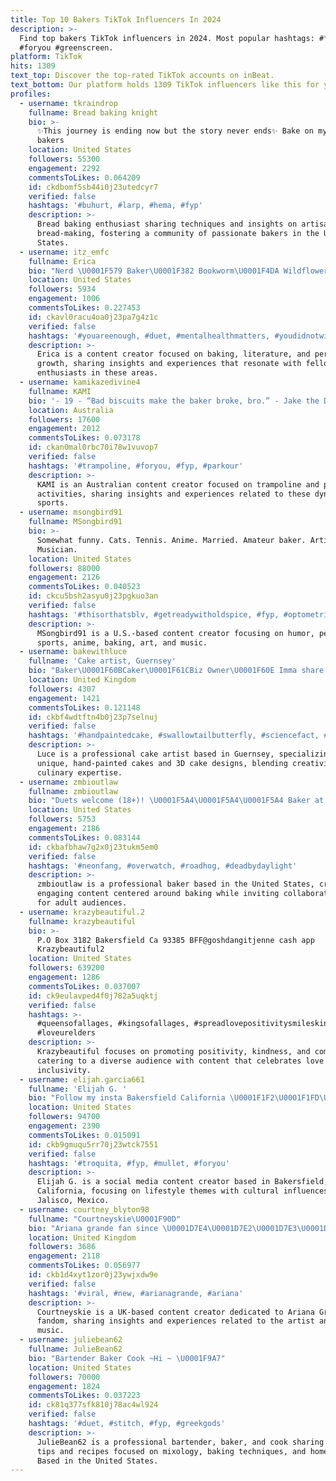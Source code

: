 ```yaml
---
title: Top 10 Bakers TikTok Influencers In 2024
description: >-
  Find top bakers TikTok influencers in 2024. Most popular hashtags: #fyp #duet
  #foryou #greenscreen.
platform: TikTok
hits: 1309
text_top: Discover the top-rated TikTok accounts on inBeat.
text_bottom: Our platform holds 1309 TikTok influencers like this for you to work with.
profiles:
  - username: tkraindrop
    fullname: Bread baking knight
    bio: >-
      ✨This journey is ending now but the story never ends✨ Bake on my fellow
      bakers
    location: United States
    followers: 55300
    engagement: 2292
    commentsToLikes: 0.064209
    id: ckdbomf5sb44i0j23utedcyr7
    verified: false
    hashtags: '#buhurt, #larp, #hema, #fyp'
    description: >-
      Bread baking enthusiast sharing techniques and insights on artisan
      bread-making, fostering a community of passionate bakers in the United
      States.
  - username: itz_emfc
    fullname: Erica
    bio: "Nerd \U0001F579 Baker\U0001F382 Bookworm\U0001F4DA Wildflower\U0001F337 she/her \U0001F3F3️‍\U0001F308"
    location: United States
    followers: 5934
    engagement: 1006
    commentsToLikes: 0.227453
    id: ckavl0racu4oa0j23pa7g4z1c
    verified: false
    hashtags: '#youareenough, #duet, #mentalhealthmatters, #youdidnotwin'
    description: >-
      Erica is a content creator focused on baking, literature, and personal
      growth, sharing insights and experiences that resonate with fellow
      enthusiasts in these areas.
  - username: kamikazedivine4
    fullname: KAMI
    bio: '- 19 - “Bad biscuits make the baker broke, bro.” - Jake the Dog'
    location: Australia
    followers: 17600
    engagement: 2012
    commentsToLikes: 0.073178
    id: ckan0mal0rbc70i78w1vuvop7
    verified: false
    hashtags: '#trampoline, #foryou, #fyp, #parkour'
    description: >-
      KAMI is an Australian content creator focused on trampoline and parkour
      activities, sharing insights and experiences related to these dynamic
      sports.
  - username: msongbird91
    fullname: MSongbird91
    bio: >-
      Somewhat funny. Cats. Tennis. Anime. Married. Amateur baker. Artist.
      Musician.
    location: United States
    followers: 88000
    engagement: 2126
    commentsToLikes: 0.040523
    id: ckcu5bsh2asyu0j23pgkuo3an
    verified: false
    hashtags: '#thisorthatsblv, #getreadywitholdspice, #fyp, #optometrist'
    description: >-
      MSongbird91 is a U.S.-based content creator focusing on humor, pets,
      sports, anime, baking, art, and music.
  - username: bakewithluce
    fullname: 'Cake artist, Guernsey'
    bio: "Baker\U0001F60BCaker\U0001F61CBiz Owner\U0001F60E Imma share a little JOY on here too \U0001F61C\U0001F64C\U0001F3FD \U0001F4CDGuernsey"
    location: United Kingdom
    followers: 4307
    engagement: 1421
    commentsToLikes: 0.121148
    id: ckbf4wdtftn4b0j23p7selnuj
    verified: false
    hashtags: '#handpaintedcake, #swallowtailbutterfly, #sciencefact, #3dcake'
    description: >-
      Luce is a professional cake artist based in Guernsey, specializing in
      unique, hand-painted cakes and 3D cake designs, blending creativity with
      culinary expertise.
  - username: zmbioutlaw
    fullname: zmbioutlaw
    bio: "Duets welcome (18+)! \U0001F5A4\U0001F5A4\U0001F5A4 Baker at #theveil"
    location: United States
    followers: 5753
    engagement: 2186
    commentsToLikes: 0.083144
    id: ckbafbhaw7g2x0j23tukm5em0
    verified: false
    hashtags: '#neonfang, #overwatch, #roadhog, #deadbydaylight'
    description: >-
      zmbioutlaw is a professional baker based in the United States, creating
      engaging content centered around baking while inviting collaborative duets
      for adult audiences.
  - username: krazybeautiful.2
    fullname: krazybeautiful
    bio: >-
      P.O Box 3182 Bakersfield Ca 93385 BFF@goshdangitjenne cash app
      Krazybeautiful2
    location: United States
    followers: 639200
    engagement: 1286
    commentsToLikes: 0.037007
    id: ck9eulavped4f0j782a5uqktj
    verified: false
    hashtags: >-
      #queensofallages, #kingsofallages, #spreadlovepositivitysmileskindness,
      #loveurelders
    description: >-
      Krazybeautiful focuses on promoting positivity, kindness, and community,
      catering to a diverse audience with content that celebrates love and
      inclusivity.
  - username: elijah.garcia661
    fullname: 'Elijah G. '
    bio: "Follow my insta Bakersfield California \U0001F1F2\U0001F1FD\U0001F525 Jalisco"
    location: United States
    followers: 94700
    engagement: 2390
    commentsToLikes: 0.015091
    id: ckb9gmuqu5rr70j23wtck7551
    verified: false
    hashtags: '#troquita, #fyp, #mullet, #foryou'
    description: >-
      Elijah G. is a social media content creator based in Bakersfield,
      California, focusing on lifestyle themes with cultural influences from
      Jalisco, Mexico.
  - username: courtney_blyton98
    fullname: "Courtneyskie\U0001F90D"
    bio: "Ariana grande fan since \U0001D7E4\U0001D7E2\U0001D7E3\U0001D7E4 (\U0001D7E3\U0001D7E7/\U0001D7EB/\U0001D7E3\U0001D7EB) i saw Ariana BAKER\U0001F9C1"
    location: United Kingdom
    followers: 3686
    engagement: 2118
    commentsToLikes: 0.056977
    id: ckb1d4xyt1zor0j23ywjxdw9e
    verified: false
    hashtags: '#viral, #new, #arianagrande, #ariana'
    description: >-
      Courtneyskie is a UK-based content creator dedicated to Ariana Grande
      fandom, sharing insights and experiences related to the artist and her
      music.
  - username: juliebean62
    fullname: JulieBean62
    bio: "Bartender Baker Cook ~Hi ~ \U0001F9A7"
    location: United States
    followers: 70000
    engagement: 1824
    commentsToLikes: 0.037223
    id: ck81q377sfk810j78ac4wl924
    verified: false
    hashtags: '#duet, #stitch, #fyp, #greekgods'
    description: >-
      JulieBean62 is a professional bartender, baker, and cook sharing culinary
      tips and recipes focused on mixology, baking techniques, and home cooking.
      Based in the United States.
---
```


